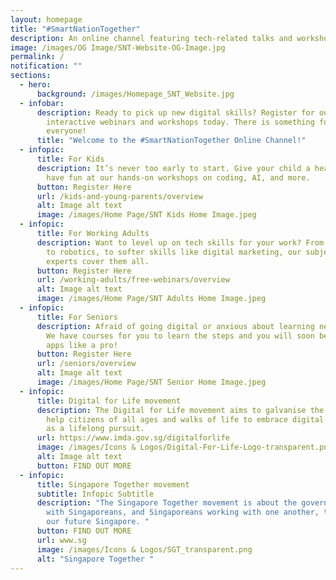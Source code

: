 ```yaml
---
layout: homepage
title: "#SmartNationTogether"
description: An online channel featuring tech-related talks and workshops.
image: /images/OG Image/SNT-Website-OG-Image.jpg
permalink: /
notification: ""
sections:
  - hero:
      background: /images/Homepage_SNT_Website.jpg
  - infobar:
      description: Ready to pick up new digital skills? Register for our talks,
        interactive webinars and workshops today. There is something for
        everyone!
      title: "Welcome to the #SmartNationTogether Online Channel!"
  - infopic:
      title: For Kids
      description: It’s never too early to start. Give your child a head-start and
        have fun at our hands-on workshops on coding, AI, and more.
      button: Register Here
      url: /kids-and-young-parents/overview
      alt: Image alt text
      image: /images/Home Page/SNT Kids Home Image.jpeg
  - infopic:
      title: For Working Adults
      description: Want to level up on tech skills for your work? From data analytics
        to robotics, to softer skills like digital marketing, our subject
        experts cover them all.
      button: Register Here
      url: /working-adults/free-webinars/overview
      alt: Image alt text
      image: /images/Home Page/SNT Adults Home Image.jpeg
  - infopic:
      title: For Seniors
      description: Afraid of going digital or anxious about learning new technologies?
        We have courses for you to learn the steps and you will soon be using
        apps like a pro!
      button: Register Here
      url: /seniors/overview
      alt: Image alt text
      image: /images/Home Page/SNT Senior Home Image.jpeg
  - infopic:
      title: Digital for Life movement
      description: The Digital for Life movement aims to galvanise the community to
        help citizens of all ages and walks of life to embrace digital learning
        as a lifelong pursuit.
      url: https://www.imda.gov.sg/digitalforlife
      image: /images/Icons & Logos/Digital-For-Life-Logo-transparent.png
      alt: Image alt text
      button: FIND OUT MORE
  - infopic:
      title: Singapore Together movement
      subtitle: Infopic Subtitle
      description: "The Singapore Together movement is about the government working
        with Singaporeans, and Singaporeans working with one another, to build
        our future Singapore. "
      button: FIND OUT MORE
      url: www.sg
      image: /images/Icons & Logos/SGT_transparent.png
      alt: "Singapore Together "
---
```

